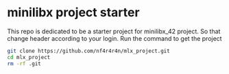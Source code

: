 # minilibx project starter
This repo is dedicated to be a starter project for minilibx_42 project. So that change header according to your
login.
Run the command to get the project
```sh
git clone https://github.com/nf4r4r4n/mlx_project.git
cd mlx_project
rm -rf .git
```

